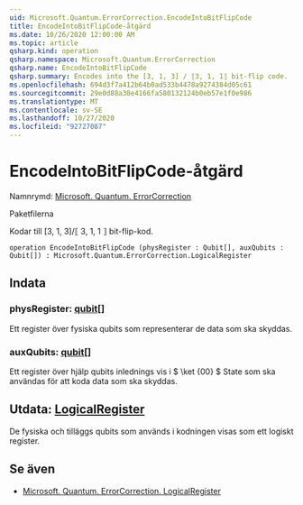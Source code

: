 ```yaml
---
uid: Microsoft.Quantum.ErrorCorrection.EncodeIntoBitFlipCode
title: EncodeIntoBitFlipCode-åtgärd
ms.date: 10/26/2020 12:00:00 AM
ms.topic: article
qsharp.kind: operation
qsharp.namespace: Microsoft.Quantum.ErrorCorrection
qsharp.name: EncodeIntoBitFlipCode
qsharp.summary: Encodes into the [3, 1, 3] / ⟦3, 1, 1⟧ bit-flip code.
ms.openlocfilehash: 694d3f7a412b64b0ad533b4478a9274384d05c61
ms.sourcegitcommit: 29e0d88a30e4166fa580132124b0eb57e1f0e986
ms.translationtype: MT
ms.contentlocale: sv-SE
ms.lasthandoff: 10/27/2020
ms.locfileid: "92727087"
---
```

# <a name="encodeintobitflipcode-operation"></a>EncodeIntoBitFlipCode-åtgärd

Namnrymd: [Microsoft. Quantum. ErrorCorrection](xref:Microsoft.Quantum.ErrorCorrection)

Paketfilerna [](https://nuget.org/packages/)


Kodar till [3, 1, 3]/⟦ 3, 1, 1 ⟧ bit-flip-kod.

```qsharp
operation EncodeIntoBitFlipCode (physRegister : Qubit[], auxQubits : Qubit[]) : Microsoft.Quantum.ErrorCorrection.LogicalRegister
```


## <a name="input"></a>Indata

### <a name="physregister--qubit"></a>physRegister: [qubit](xref:microsoft.quantum.lang-ref.qubit)[]

Ett register över fysiska qubits som representerar de data som ska skyddas.


### <a name="auxqubits--qubit"></a>auxQubits: [qubit](xref:microsoft.quantum.lang-ref.qubit)[]

Ett register över hjälp qubits inlednings vis i $ \ket {00} $ State som ska användas för att koda data som ska skyddas.



## <a name="output--logicalregister"></a>Utdata: [LogicalRegister](xref:Microsoft.Quantum.ErrorCorrection.LogicalRegister)

De fysiska och tilläggs qubits som används i kodningen visas som ett logiskt register.

## <a name="see-also"></a>Se även

- [Microsoft. Quantum. ErrorCorrection. LogicalRegister](xref:Microsoft.Quantum.ErrorCorrection.LogicalRegister)